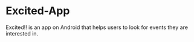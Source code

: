 # Excited-App
Excited!! is an app on Android that helps users to look for events they are interested in.
